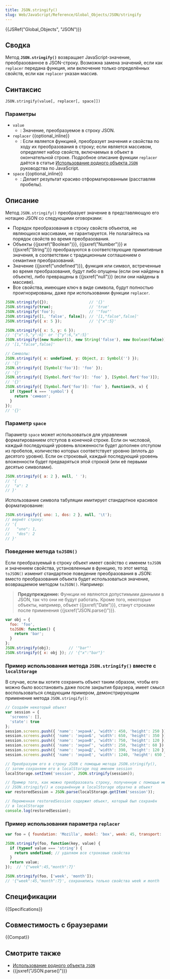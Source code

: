 ```yaml
---
title: JSON.stringify()
slug: Web/JavaScript/Reference/Global_Objects/JSON/stringify
---
```


{{JSRef("Global_Objects", "JSON")}}

## Сводка

Метод **`JSON.stringify()`** возвращает JavaScript-значение, преобразованное в JSON-строку. Возможна замена значений, если как `replacer` передана функция, или включение только определённых свойств, если как `replacer` указан массив.

## Синтаксис

```
JSON.stringify(value[, replacer[, space]])
```

### Параметры

- `value`
  - : Значение, преобразуемое в строку JSON.
- `replacer` {{optional_inline}}
  - : Если является функцией, преобразует значения и свойства по ходу их преобразования в строку; если является массивом, определяет набор свойств, включаемых в объект в окончательной строке.
    Подробное описание функции `replacer` даётся в статье [Использование родного объекта `JSON`](/ru/docs/Web/JavaScript/Guide/Using_native_JSON#The_replacer_parameter) руководства по JavaScript.
- `space` {{optional_inline}}
  - : Делает результат красиво отформатированным (расставляя пробелы).

## Описание

Метод `JSON.stringify()` преобразует значение в представляющую его нотацию JSON со следующими оговорками:

- Порядок преобразования в строку свойств объектов, не являющихся массивами, не гарантируется. Не полагайтесь на порядок свойств во время преобразования.
- Объекты {{jsxref("Boolean")}}, {{jsxref("Number")}} и {{jsxref("String")}} преобразуются в соответствующие примитивные значения, в соответствии с традиционным соглашением о семантике преобразований.
- Значение {{jsxref("undefined")}}, функция или символ, встреченные во время преобразования, будут либо опущены (если они найдены в объекте), либо превращены в {{jsxref("null")}} (если они найдены в массиве).
- Все свойства, имеющие ключ в виде символа, будут полностью проигнорированы, даже при использовании функции `replacer`.

```js
JSON.stringify({});                  // '{}'
JSON.stringify(true);                // 'true'
JSON.stringify('foo');               // '"foo"'
JSON.stringify([1, 'false', false]); // '[1,"false",false]'
JSON.stringify({ x: 5 });            // '{"x":5}'

JSON.stringify({ x: 5, y: 6 });
// '{"x":5,"y":6}' or '{"y":6,"x":5}'
JSON.stringify([new Number(1), new String('false'), new Boolean(false)]);
// '[1,"false",false]'

// Символы:
JSON.stringify({ x: undefined, y: Object, z: Symbol('') });
// '{}'
JSON.stringify({ [Symbol('foo')]: 'foo' });
// '{}'
JSON.stringify({ [Symbol.for('foo')]: 'foo' }, [Symbol.for('foo')]);
// '{}'
JSON.stringify({ [Symbol.for('foo')]: 'foo' }, function(k, v) {
  if (typeof k === 'symbol') {
    return 'символ';
  }
});
// '{}'
```

### Параметр `space`

Параметр `space` может использоваться для управления форматированием отступов в конечной строке. Если он числовой, каждый последующий уровень вложенности будет дополнен отступом из пробелов, количество которых соответствует уровню (вплоть до десятого уровня). Если он строковый, каждый последующий уровень вложенности будет предваряться этой строкой (или её первыми десятью символами).

```js
JSON.stringify({ a: 2 }, null, ' ');
// '{
//  "a": 2
// }'
```

Использование символа табуляции имитирует стандартное красивое форматирование:

```js
JSON.stringify({ uno: 1, dos: 2 }, null, '\t');
// вернёт строку:
// '{
//   "uno": 1,
//   "dos": 2
// }'
```

### Поведение метода `toJSON()`

Если преобразуемый в строку объект имеет свойство с именем `toJSON` и значением свойства, установленным в функцию, то этот метод `toJSON()` изменит стандартное поведение преобразования в JSON: вместо преобразования объекта будет использоваться значение, возвращаемое методом `toJSON()`. Например:

> **Предупреждение:** Функции не являются допустимыми данными в JSON, так что они не будут работать. Кроме того, некоторые объекты, например, объект {{jsxref("Date")}}, станут строками после применения {{jsxref("JSON.parse()")}}.

```js
var obj = {
  foo: 'foo',
  toJSON: function() {
    return 'bar';
  }
};
JSON.stringify(obj);        // '"bar"'
JSON.stringify({ x: obj }); // '{"x":"bar"}'
```

### Пример использования метода `JSON.stringify()` вместе с `localStorage`

В случае, если вы хотите сохранить объект таким образом, чтобы его можно было восстановить даже после закрытия браузера, имеет смысл воспользоваться следующим примером, демонстрирующим применение метода `JSON.stringify()`:

```js
// Создаём некоторый объект
var session = {
  'screens': [],
  'state': true
};
session.screens.push({ 'name': 'экранА', 'width': 450, 'height': 250 });
session.screens.push({ 'name': 'экранБ', 'width': 650, 'height': 350 });
session.screens.push({ 'name': 'экранВ', 'width': 750, 'height': 120 });
session.screens.push({ 'name': 'экранГ', 'width': 250, 'height': 60 });
session.screens.push({ 'name': 'экранД', 'width': 390, 'height': 120 });
session.screens.push({ 'name': 'экранЕ', 'width': 1240, 'height': 650 });

// Преобразуем его в строку JSON с помощью метода JSON.stringify(),
// затем сохраняем его в localStorage под именем session
localStorage.setItem('session', JSON.stringify(session));

// Пример того, как можно преобразовать строку, полученную с помощью метода
// JSON.stringify() и сохранённую в localStorage обратно в объект
var restoredSession = JSON.parse(localStorage.getItem('session'));

// Переменная restoredSession содержит объект, который был сохранён
// в localStorage
console.log(restoredSession);
```

### Пример использования параметра `replacer`

```js
var foo = { foundation: 'Mozilla', model: 'box', week: 45, transport: 'car', month: 7 };

JSON.stringify(foo, function(key, value) {
  if (typeof value === 'string') {
    return undefined; // удаляем все строковые свойства
  }
  return value;
});  // '{"week":45,"month":7}'

JSON.stringify(foo, ['week', 'month']);
// '{"week":45,"month":7}', сохранились только свойства week и month
```

## Спецификации

{{Specifications}}

## Совместимость с браузерами

{{Compat}}

## Смотрите также

- [Использование родного объекта `JSON`](/ru/docs/Web/JavaScript/Guide/Using_native_JSON)
- {{jsxref("JSON.parse()")}}
